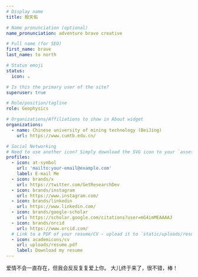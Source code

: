 ```yaml
---
# Display name
title: 殷天佑

# Name pronunciation (optional)
name_pronunciation: adventure brave creative

# Full name (for SEO)
first_name: brave
last_name: to north

# Status emoji
status:
  icon: ☕️

# Is this the primary user of the site?
superuser: true

# Role/position/tagline
role: Geophysics

# Organizations/Affiliations to show in About widget
organizations:
  - name: Chinese university of mining technology (BeiJing)
    url: https://www.cumtb.edu.cn/

# Social Networking
# Need to use another icon? Simply download the SVG icon to your `assets/media/icons/` folder.
profiles:
  - icon: at-symbol
    url: 'mailto:your-email@example.com'
    label: E-mail Me
  - icon: brands/x
    url: https://twitter.com/GetResearchDev
  - icon: brands/instagram
    url: https://www.instagram.com/
  - icon: brands/linkedin
    url: https://www.linkedin.com/
  - icon: brands/google-scholar
    url: https://scholar.google.com/citations?user=mG4imMEAAAAJ
  - icon: brands/orcid
    url: https://www.orcid.com/
  # Link to a PDF of your resume/CV - upload it to `static/uploads/resume.pdf`
  - icon: academicons/cv
    url: uploads/resume.pdf
    label: Download my resume
---
```


爱情不会一直存在，但我会反反复复爱上你。
大儿终于来了，很不错，棒！

